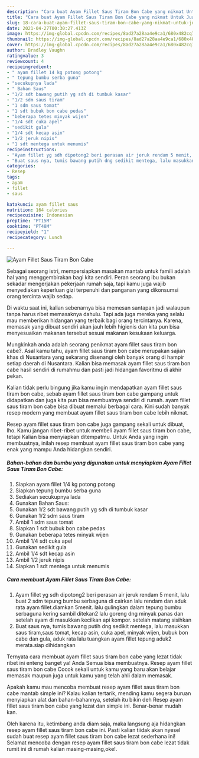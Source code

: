 ```yaml
---
description: "Cara buat Ayam Fillet Saus Tiram Bon Cabe yang nikmat Untuk Jualan"
title: "Cara buat Ayam Fillet Saus Tiram Bon Cabe yang nikmat Untuk Jualan"
slug: 18-cara-buat-ayam-fillet-saus-tiram-bon-cabe-yang-nikmat-untuk-jualan
date: 2021-04-27T00:30:27.413Z
image: https://img-global.cpcdn.com/recipes/8ad27a28aa4e9ca1/680x482cq70/ayam-fillet-saus-tiram-bon-cabe-foto-resep-utama.jpg
thumbnail: https://img-global.cpcdn.com/recipes/8ad27a28aa4e9ca1/680x482cq70/ayam-fillet-saus-tiram-bon-cabe-foto-resep-utama.jpg
cover: https://img-global.cpcdn.com/recipes/8ad27a28aa4e9ca1/680x482cq70/ayam-fillet-saus-tiram-bon-cabe-foto-resep-utama.jpg
author: Bradley Vaughn
ratingvalue: 3
reviewcount: 4
recipeingredient:
- " ayam fillet 14 kg potong potong"
- " tepung bumbu serba guna"
- "secukupnya lada"
- " Bahan Saus"
- "1/2 sdt bawang putih yg sdh di tumbuk kasar"
- "1/2 sdm saus tiram"
- "1 sdm saus tomat"
- "1 sdt bubuk bon cabe pedas"
- "beberapa tetes minyak wijen"
- "1/4 sdt cuka apel"
- "sedikit gula"
- "1/4 sdt kecap asin"
- "1/2 jeruk nipis"
- "1 sdt mentega untuk menumis"
recipeinstructions:
- "Ayam fillet yg sdh dipotong2 beri perasan air jeruk rendam 5 menit, lalu buat 2 sdm tepung bumbu serbaguna di cairkan lalu rendam dan aduk rata ayam fillet.diamkan 5menit. lalu gulingkan dalam tepung bumbu serbaguna kering sambil ditekan2 lalu goreng dng minyak panas dan setelah ayam di masukkan kecilkan api kompor. setelah matang sisihkan"
- "Buat saus nya, tumis bawang putih dng sedikit mentega, lalu masukkan saus tiram,saus tomat, kecap asin, cuka apel, minyak wijen, bubuk bon cabe dan gula, aduk rata lalu tuangkan ayam fillet tepung aduk2 merata.siap dihidangkan"
categories:
- Resep
tags:
- ayam
- fillet
- saus

katakunci: ayam fillet saus 
nutrition: 164 calories
recipecuisine: Indonesian
preptime: "PT15M"
cooktime: "PT48M"
recipeyield: "1"
recipecategory: Lunch

---
```



![Ayam Fillet Saus Tiram Bon Cabe](https://img-global.cpcdn.com/recipes/8ad27a28aa4e9ca1/680x482cq70/ayam-fillet-saus-tiram-bon-cabe-foto-resep-utama.jpg)

Sebagai seorang istri, mempersiapkan masakan mantab untuk famili adalah hal yang menggembirakan bagi kita sendiri. Peran seorang ibu bukan sekadar mengerjakan pekerjaan rumah saja, tapi kamu juga wajib menyediakan keperluan gizi terpenuhi dan panganan yang dikonsumsi orang tercinta wajib sedap.

Di waktu  saat ini, kalian sebenarnya bisa memesan santapan jadi walaupun tanpa harus ribet memasaknya dahulu. Tapi ada juga mereka yang selalu mau memberikan hidangan yang terbaik bagi orang tercintanya. Karena, memasak yang dibuat sendiri akan jauh lebih higienis dan kita pun bisa menyesuaikan makanan tersebut sesuai makanan kesukaan keluarga. 



Mungkinkah anda adalah seorang penikmat ayam fillet saus tiram bon cabe?. Asal kamu tahu, ayam fillet saus tiram bon cabe merupakan sajian khas di Nusantara yang sekarang disenangi oleh banyak orang di hampir setiap daerah di Nusantara. Kalian bisa memasak ayam fillet saus tiram bon cabe hasil sendiri di rumahmu dan pasti jadi hidangan favoritmu di akhir pekan.

Kalian tidak perlu bingung jika kamu ingin mendapatkan ayam fillet saus tiram bon cabe, sebab ayam fillet saus tiram bon cabe gampang untuk didapatkan dan juga kita pun bisa membuatnya sendiri di rumah. ayam fillet saus tiram bon cabe bisa dibuat memalui berbagai cara. Kini sudah banyak resep modern yang membuat ayam fillet saus tiram bon cabe lebih nikmat.

Resep ayam fillet saus tiram bon cabe juga gampang sekali untuk dibuat, lho. Kamu jangan ribet-ribet untuk membeli ayam fillet saus tiram bon cabe, tetapi Kalian bisa menyiapkan ditempatmu. Untuk Anda yang ingin membuatnya, inilah resep membuat ayam fillet saus tiram bon cabe yang enak yang mampu Anda hidangkan sendiri.

<!--inarticleads1-->

##### Bahan-bahan dan bumbu yang digunakan untuk menyiapkan Ayam Fillet Saus Tiram Bon Cabe:

1. Siapkan  ayam fillet 1/4 kg potong potong
1. Siapkan  tepung bumbu serba guna
1. Sediakan secukupnya lada
1. Gunakan  Bahan Saus:
1. Gunakan 1/2 sdt bawang putih yg sdh di tumbuk kasar
1. Gunakan 1/2 sdm saus tiram
1. Ambil 1 sdm saus tomat
1. Siapkan 1 sdt bubuk bon cabe pedas
1. Gunakan beberapa tetes minyak wijen
1. Ambil 1/4 sdt cuka apel
1. Gunakan sedikit gula
1. Ambil 1/4 sdt kecap asin
1. Ambil 1/2 jeruk nipis
1. Siapkan 1 sdt mentega untuk menumis




<!--inarticleads2-->

##### Cara membuat Ayam Fillet Saus Tiram Bon Cabe:

1. Ayam fillet yg sdh dipotong2 beri perasan air jeruk rendam 5 menit, lalu buat 2 sdm tepung bumbu serbaguna di cairkan lalu rendam dan aduk rata ayam fillet.diamkan 5menit. lalu gulingkan dalam tepung bumbu serbaguna kering sambil ditekan2 lalu goreng dng minyak panas dan setelah ayam di masukkan kecilkan api kompor. setelah matang sisihkan
1. Buat saus nya, tumis bawang putih dng sedikit mentega, lalu masukkan saus tiram,saus tomat, kecap asin, cuka apel, minyak wijen, bubuk bon cabe dan gula, aduk rata lalu tuangkan ayam fillet tepung aduk2 merata.siap dihidangkan




Ternyata cara membuat ayam fillet saus tiram bon cabe yang lezat tidak ribet ini enteng banget ya! Anda Semua bisa membuatnya. Resep ayam fillet saus tiram bon cabe Cocok sekali untuk kamu yang baru akan belajar memasak maupun juga untuk kamu yang telah ahli dalam memasak.

Apakah kamu mau mencoba membuat resep ayam fillet saus tiram bon cabe mantab simple ini? Kalau kalian tertarik, mending kamu segera buruan menyiapkan alat dan bahan-bahannya, setelah itu bikin deh Resep ayam fillet saus tiram bon cabe yang lezat dan simple ini. Benar-benar mudah kan. 

Oleh karena itu, ketimbang anda diam saja, maka langsung aja hidangkan resep ayam fillet saus tiram bon cabe ini. Pasti kalian tiidak akan nyesel sudah buat resep ayam fillet saus tiram bon cabe lezat sederhana ini! Selamat mencoba dengan resep ayam fillet saus tiram bon cabe lezat tidak rumit ini di rumah kalian masing-masing,oke!.

